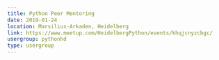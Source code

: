 ```yaml
---
title: Python Peer Mentoring
date: 2019-01-24
location: Marsilius-Arkaden, Heidelberg
link: https://www.meetup.com/HeidelbergPython/events/khqjcnyzcbgc/
usergroup: pythonhd
type: usergroup
---
```

